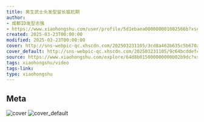 ```yaml
---
title: 男生武士头发型留长尴尬期
author:
- 成都ID发型志强
- https://www.xiaohongshu.com/user/profile/5d1ebaea000000001002566b?xsec_token=undefined
created: 2025-03-23T00:00:00
modified: 2025-03-23T00:00:00
cover: http://sns-webpic-qc.xhscdn.com/202503231105/3cd8a462b635c5b670a36fd487406038/1040g00830nn9nl11nk005n8unbl44ljb8r88b0o!nc_n_webp_prv_1
cover_default: http://sns-webpic-qc.xhscdn.com/202503231105/9c64bcddefc49f2ab7febe8eef0d9747/1040g00830nn9nl11nk005n8unbl44ljb8r88b0o!nc_n_webp_mw_1
source: https://www.xiaohongshu.com/explore/64d8b015000000000b02b9dc?xsec_token=AB7GMJmztR_WIY8f8DxMUgRCxJ9Y48cqQvvzC9_8YqTbo=
tags: xiaohongshu/video
tags-link:
type: xiaohongshu
---
```


## Meta

![cover](http://sns-webpic-qc.xhscdn.com/202503231105/3cd8a462b635c5b670a36fd487406038/1040g00830nn9nl11nk005n8unbl44ljb8r88b0o!nc_n_webp_prv_1)
![cover_default](http://sns-webpic-qc.xhscdn.com/202503231105/9c64bcddefc49f2ab7febe8eef0d9747/1040g00830nn9nl11nk005n8unbl44ljb8r88b0o!nc_n_webp_mw_1)
